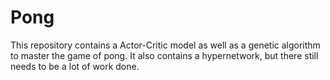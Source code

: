 # Pong
This repository contains a Actor-Critic model as well as a genetic algorithm to master the game of pong. It also contains a hypernetwork, but there still needs to be a lot of work done.
